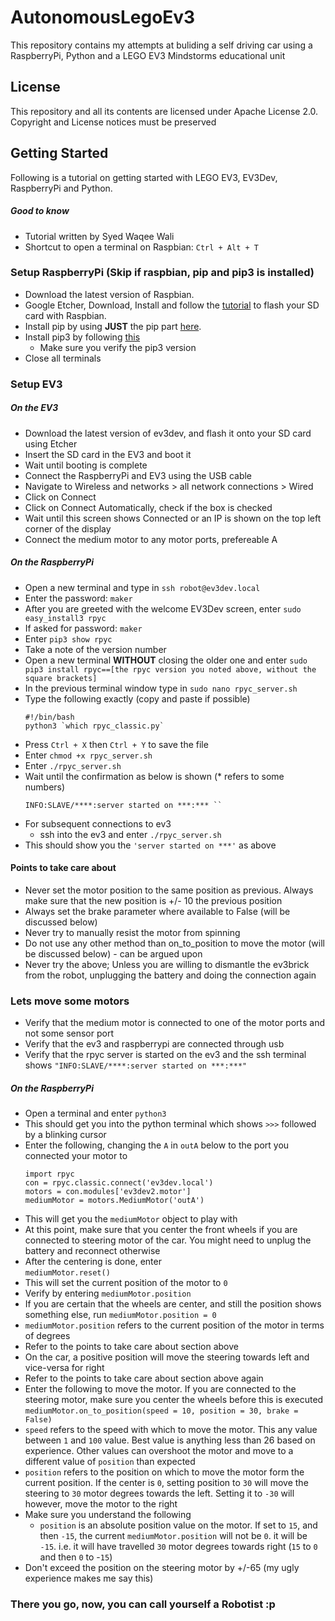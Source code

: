 # AutonomousLegoEv3

This repository contains my attempts at buliding a self driving car using a RaspberryPi, Python and a LEGO EV3 Mindstorms educational unit

## License
This repository and all its contents are licensed under Apache License 2.0. Copyright and License notices must be preserved

## Getting Started 
Following is a tutorial on getting started with LEGO EV3, EV3Dev, RaspberryPi and Python.
##### Good to know

  - Tutorial written by Syed Waqee Wali
  - Shortcut to open a terminal on Raspbian: 
        ```
             Ctrl + Alt + T
        ```
### Setup RaspberryPi (Skip if raspbian, pip and pip3 is installed)

 - Download the latest version of Raspbian.
 - Google Etcher, Download, Install and follow the   [tutorial](https://www.raspberrypi.org/documentation/installation/installing-images/) to flash your SD card with Raspbian.
 - Install pip by using **JUST** the pip part  [here](https://www.raspberrypi.org/documentation/linux/software/python.md).
- Install pip3 by following [this](https://linuxize.com/post/how-to-install-pip-on-ubuntu-18.04/)
	- Make sure you verify the pip3 version
- Close all terminals

### Setup EV3
##### On the EV3
  - Download the latest version of ev3dev, and flash it onto your SD card using Etcher
- Insert the SD card  in the EV3 and boot it
- Wait until  booting is complete
- Connect the RaspberryPi and EV3 using the USB cable
- Navigate to Wireless and networks > all network connections > Wired
- Click on Connect
- Click on Connect Automatically, check if the box is checked
- Wait until this screen shows Connected or an IP is shown on the top left corner of the display
- Connect the medium motor to any motor ports, prefereable A

##### On the RaspberryPi
- Open a new terminal and type in
        ```
             ssh robot@ev3dev.local	
        ```
- Enter the password: 
        ```
             maker	
        ```
- After you are greeted with the welcome EV3Dev screen, enter
	    ```
        sudo easy_install3 rpyc
        ```
- If asked for password: 
        ```
             maker	
        ```
- Enter 
        ```
	    pip3 show rpyc
	    ```
- Take a note of the version number
- Open a new terminal **WITHOUT** closing the older one and enter 
        ```
	sudo pip3 install rpyc==[the rpyc version you noted above, without the square brackets]
	    ```
- In the previous terminal window type in
        ```
	sudo nano rpyc_server.sh
	    ```
- Type the following exactly (copy and paste if possible)
    ```
    #!/bin/bash
    python3 `which rpyc_classic.py`			
    ```
- Press `Ctrl + X` then `Ctrl + Y` to save the file
- Enter
	`chmod +x rpyc_server.sh`
- Enter
			`./rpyc_server.sh`
- Wait until the confirmation as below is shown (* refers to some numbers)
    ```
    INFO:SLAVE/****:server started on ***:*** ``
    ```
- For subsequent connections to ev3
	- ssh into the ev3 and enter
				`./rpyc_server.sh`
- This should show you the `'server started on ***'` as above


#### Points to take care about
- Never set the motor position to the same position as previous. Always make sure that the new position is +/- 10 the previous position
- Always set the brake parameter where available to False (will be discussed below)
- Never try to manually resist the motor from spinning
- Do not use any other method than on_to_position to move the motor (will be discussed below) - can be argued upon
- Never try the above; Unless you are willing to dismantle the ev3brick from the robot, unplugging the battery and doing the connection again


### Lets move some motors
- Verify that the medium motor is connected to one of the motor ports and not some sensor port
- Verify that the ev3 and raspberrypi are connected through usb
- Verify that the rpyc server is started on the ev3 and the ssh terminal shows
 `"INFO:SLAVE/****:server started on ***:***"`
##### On the RaspberryPi
- Open a terminal and enter
	`python3`
- This should get you into the python terminal which shows `>>>` followed by a blinking cursor
- Enter the following, changing the `A` in `outA` below to the port you connected your motor to
	```
    import rpyc
	con = rpyc.classic.connect('ev3dev.local')
	motors = con.modules['ev3dev2.motor']
	mediumMotor = motors.MediumMotor('outA')
	```
- This will get you the `mediumMotor` object to play with
- At this point, make sure that you center the front wheels if you are connected to steering motor of the car. You might need to unplug the battery and reconnect otherwise
- After the centering is done, enter			
	`mediumMotor.reset()`
- This will set the current position of the motor to `0`
- Verify by entering 
	`mediumMotor.position`
- If you are certain that the wheels are center, and still the position shows something else, run
	`mediumMotor.position = 0`
- `mediumMotor.position` refers to the current position of the motor in terms of degrees
- Refer to the points to take care about section above 
- On the car, a positive position will move the steering towards left and vice-versa for right
- Refer to the points to take care about section above again
- Enter the following to move the motor. If you are connected to the steering motor, make sure you center the wheels before this is executed
	`mediumMotor.on_to_position(speed = 10, position = 30, brake = False)`
- `speed` refers to the speed with which to move the motor. This any value between `1` and  `100` value. Best value is anything less than 26 based on experience. Other values can overshoot the motor and move to a different value of `position` than expected
- `position` refers to the position on which to move the motor form the current position. If the center is `0`, setting position to `30` will move the steering to `30` motor degrees towards the left. Setting it to `-30` will however, move the motor to the right
- Make sure you understand the following
    - `position` is an absolute position value on the motor. If set to `15`, and then `-15`, the current `mediumMotor.position` will not be `0`. it will be `-15`. i.e. it will have travelled `30` motor degrees towards right (`15` to `0` and then `0` to -`15`)
- Don't exceed the position on the steering motor by +/-65 (my ugly experience makes me say this)

### There you go, now, you can call yourself a Robotist :p
